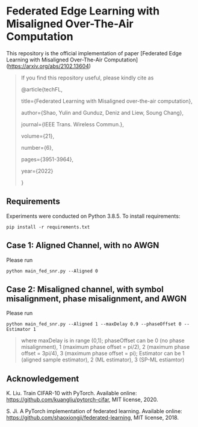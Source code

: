 # Federated Edge Learning with Misaligned Over-The-Air Computation

This repository is the official implementation of paper [Federated Edge Learning with Misaligned Over-The-Air Computation] (https://arxiv.org/abs/2102.13604)

> If you find this repository useful, please kindly cite as
> 
> @article{techFL,
> 
> title={Federated Learning with Misaligned over-the-air computation},
> 
> author={Shao, Yulin and Gunduz, Deniz and Liew, Soung Chang},
> 
> journal={IEEE Trans. Wireless Commun.},
> 
> volume={21},
> 
> number={6},
> 
> pages={3951-3964},
> 
> year={2022}
> 
> }

## Requirements

Experiments were conducted on Python 3.8.5. To install requirements:

```setup
pip install -r requirements.txt
```

## Case 1: Aligned Channel, with no AWGN

Please run
```train
python main_fed_snr.py --Aligned 0
```

## Case 2: Misaligned channel, with symbol misalignment, phase misalignment, and AWGN

Please run
```train
python main_fed_snr.py --Aligned 1 --maxDelay 0.9 --phaseOffset 0 --Estimator 1
```
> where maxDelay is in range (0,1); phaseOffset can be 0 (no phase misalignment), 1 (maximum phase offset = pi/2),  2 (maximum phase offset = 3pi/4), 3 (maximum phase offset = pi); Estimator can be 1 (aligned sample estimator), 2 (ML estimator), 3 (SP-ML estiamtor)

## Acknowledgement

K. Liu. Train CIFAR-10 with PyTorch. Available online: https://github.com/kuangliu/pytorch-cifar, MIT license, 2020.

S. Ji. A PyTorch implementation of federated learning. Available online: https://github.com/shaoxiongji/federated-learning, MIT license, 2018.

